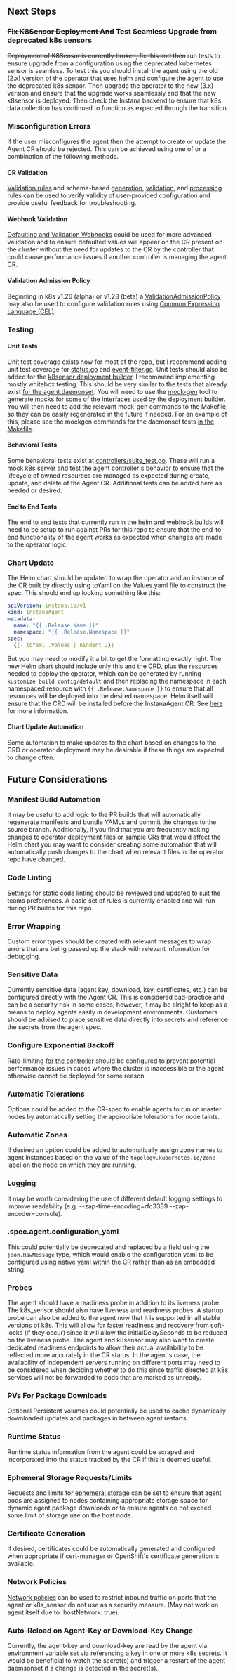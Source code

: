 ## Next Steps

### ~~Fix K8Sensor Deployment And~~ Test Seamless Upgrade from deprecated k8s sensors

~~Deployment of K8Sensor is currently broken, fix this and then~~ run tests to ensure upgrade from a configuration
using the deprecated kubernetes sensor is seamless. To test this you should install the agent using the old (2.x)
version of the operator that uses helm and configure the agent to use the deprecated k8s sensor. Then upgrade the
operator to the new (3.x) version and ensure that the upgrade works seamlessly and that the new k8sensor is deployed.
Then check the Instana backend to ensure that k8s data collection has continued to function as expected through the
transition.

### Misconfiguration Errors

If the user misconfigures the agent then the attempt to create or update the Agent CR should be rejected. This can be
achieved using one of or a combination of the following methods.

#### CR Validation

[Validation rules](https://kubernetes.io/blog/2022/09/23/crd-validation-rules-beta/) and schema-based
[generation](https://book.kubebuilder.io/reference/markers/crd.html),
[validation](https://book.kubebuilder.io/reference/markers/crd-validation.html), and
[processing](https://book.kubebuilder.io/reference/markers/crd-processing.html) rules can be used to verify validity of
user-provided configuration and provide useful feedback for troubleshooting.

#### Webhook Validation

[Defaulting and Validation Webhooks](https://book.kubebuilder.io/cronjob-tutorial/webhook-implementation) could be used
for more advanced validation and to ensure defaulted values will appear on the CR present on the cluster without the
need for updates to the CR by the controller that could cause performance issues if another controller is managing the
agent CR.

#### Validation Admission Policy

Beginning in k8s v1.26 (alpha) or v1.28 (beta) a
[ValidationAdmissionPolicy](https://kubernetes.io/docs/reference/access-authn-authz/validating-admission-policy/) may
also be used to configure validation rules using [Common Expression Language (CEL)](https://github.com/google/cel-spec).

### Testing

#### Unit Tests

Unit test coverage exists now for most of the repo, but I recommend adding unit test coverage for
[status.go](./pkg/k8s/operator/status/status.go) and [event-filter.go](./controllers/event_filter.go). Unit tests should
also be added for the [k8sensor deployment builder](./pkg/k8s/object/builders/k8s-sensor/deployment/deployment.go). I
recommend implementing mostly whitebox testing. This should be very similar to the tests that already exist
[for the agent daemonset](./pkg/k8s/object/builders/agent/daemonset/daemonset_test.go). You will need to use the
[mock-gen](https://github.com/golang/mock) tool to generate mocks for some of the interfaces used by the deployment
builder. You will then need to add the relevant mock-gen commands to the Makefile, so they can be easily regenerated
in the future if needed. For an example of this, please see the mockgen commands for the daemonset tests
[in the Makefile](./Makefile#L227).

#### Behavioral Tests

Some behavioral tests exist at [controllers/suite_test.go](./controllers/suite_test.go). These will run a mock k8s
server and test the agent controller's behavior to ensure that the lifecycle of owned resources are managed as expected
during create, update, and delete of the Agent CR. Additional tests can be added here as needed or desired.

#### End to End Tests

The end to end tests that currently run in the helm and webhook builds will need to be setup to run against PRs for this
repo to ensure that the end-to-end functionality of the agent works as expected when changes are made to the operator
logic.

### Chart Update

The Helm chart should be updated to wrap the operator and an instance of the CR built by directly using toYaml on the
Values.yaml file to construct the spec. This should end up looking something like this:

```yaml
apiVersion: instana.io/v1
kind: InstanaAgent
metadata:
  name: "{{ .Release.Name }}"
  namespace: "{{ .Release.Namespace }}"
spec:
  {{- toYaml .Values | nindent 2}}
```

But you may need to modify it a bit to get the formatting exactly right. The new Helm chart should include only this
and the CRD, plus the resources needed to deploy the operator, which can be generated by running
`kustomize build config/default` and then replacing the namespace in each namespaced resource with
`{{ .Release.Namespace }}` to ensure that all resources will be deployed into the desired namespace. Helm itself will
ensure that the CRD will be installed before the InstanaAgent CR. See
[here](https://helm.sh/docs/chart_best_practices/custom_resource_definitions/) for more information.

#### Chart Update Automation

Some automation to make updates to the chart based on changes to the CRD or
operator deployment may be desirable if these things are expected to change often.

## Future Considerations

### Manifest Build Automation

It may be useful to add logic to the PR builds that will automatically regenerate manifests and bundle YAMLs and
commit the changes to the source branch. Additionally, if you find that you are frequently making changes to operator
deployment files or sample CRs that would affect the Helm chart you may want to consider creating some automation that
will automatically push changes to the chart when relevant files in the operator repo have changed.

### Code Linting

Settings for [static code linting](.golangci.yml) should be reviewed and updated to suit the teams preferences. A basic
set of rules is currently enabled and will run during PR builds for this repo.

### Error Wrapping

Custom error types should be created with relevant messages to wrap errors that are being passed up the stack with
relevant information for debugging.

### Sensitive Data

Currently sensitive data (agent key, download, key, certificates, etc.) can be configured directly with the Agent CR.
This is considered bad-practice and can be a security risk in some cases; however, it may be alright to keep as a means
to deploy agents easily in development environments. Customers should be advised to place sensitive data directly into
secrets and reference the secrets from the agent spec.

### Configure Exponential Backoff

Rate-limiting [for the controller](https://danielmangum.com/posts/controller-runtime-client-go-rate-limiting/) should
be configured to prevent potential performance issues in cases where the cluster is inaccessible or the agent otherwise
cannot be deployed for some reason.

### Automatic Tolerations

Options could be added to the CR-spec to enable agents to run on master nodes by automatically setting the appropriate
tolerations for node taints.

### Automatic Zones

If desired an option could be added to automatically assign zone names to agent instances based on the value of the
`topology.kubernetes.io/zone` label on the node on which they are running.

### Logging

It may be worth considering the use of different default logging settings to improve readability
(e.g. --zap-time-encoding=rfc3339 --zap-encoder=console).

### .spec.agent.configuration_yaml

This could potentially be deprecated and replaced by a field using the `json.RawMessage` type, which would enable the
configuration yaml to be configured using native yaml within the CR rather than as an embedded string.

### Probes

The agent should have a readiness probe in addition to its liveness probe. The k8s_sensor should also have liveness and
readiness probes. A startup probe can also be added to the agent now that it is supported in all stable versions of k8s.
This will allow for faster readiness and recovery from soft-locks (if they occur) since it will allow the
initialDelaySeconds to be reduced on the liveness probe. The agent and k8sensor may also want to create dedicated
readiness endpoints to allow their actual availability to be reflected more accurately in the CR status. In the
agent's case, the availability of independent servers running on different ports may need to be considered when
deciding whether to do this since traffic directed at k8s services will not be forwarded to pods that are marked as
unready.

### PVs For Package Downloads

Optional Persistent volumes could potentially be used to cache dynamically downloaded updates and packages in between
agent restarts.

### Runtime Status

Runtime status information from the agent could be scraped and incorporated into the status tracked by the CR if this
is deemed useful.

### Ephemeral Storage Requests/Limits

Requests and limits for
[ephemeral storage](https://kubernetes.io/docs/concepts/configuration/manage-resources-containers/#setting-requests-and-limits-for-local-ephemeral-storage)
can be set to ensure that agent pods are assigned to nodes containing appropriate storage space for dynamic agent
package downloads or to ensure agents do not exceed some limit of storage use on the host node.

### Certificate Generation

If desired, certificates could be automatically generated and configured when appropriate if cert-manager or
OpenShift's certificate generation is available.

### Network Policies

[Network policies](https://kubernetes.io/docs/concepts/services-networking/network-policies/) can be used to restrict
inbound traffic on ports that the agent or k8s_sensor do not use as a security measure. (May not work on agent itself
due to `hostNetwork: true).

### Auto-Reload on Agent-Key or Download-Key Change

Currently, the agent-key and download-key are read by the agent via environment variable set via referencing a key in
one or more k8s secrets. It would be beneficial to watch the secret(s) and trigger a restart of the agent daemsonset if
a change is detected in the secret(s).